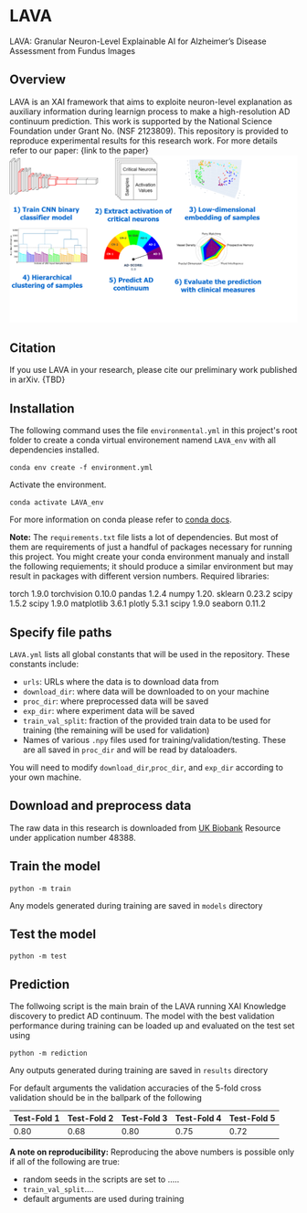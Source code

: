 # LAVA
LAVA: Granular Neuron-Level Explainable AI for Alzheimer’s Disease Assessment from Fundus Images

## Overview
LAVA is an XAI framework that aims to exploite neuron-level explanation as auxiliary information during learnign process to make a high-resolution AD continuum prediction. This work is supported by the National Science Foundation under Grant No. (NSF 2123809). This repository is provided to reproduce experimental results for this research work. For more details refer to our paper: {link to the paper}
![alt text](Images/github.drawio.png)
## Citation
If you use LAVA in your research, please cite our preliminary work published in arXiv.
{TBD}

## Installation
The following command uses the file `environmental.yml` in this project's root folder to create a conda virtual environement namend `LAVA_env` with all dependencies installed.
```
conda env create -f environment.yml
```
Activate the environment.
```
conda activate LAVA_env
```

For more information on conda please refer to [conda docs](https://docs.conda.io/projects/conda/en/latest/user-guide/getting-started.html).

**Note:** The `requirements.txt` file lists a lot of dependencies. But most of them are requirements of just a handful of packages necessary for running this project. You might create your conda environment manualy and install the following requiements; it should produce a similar environment but may result in packages with different version numbers.
Required libraries:

torch 1.9.0
torchvision 0.10.0
pandas 1.2.4
numpy 1.20.
sklearn 0.23.2
scipy 1.5.2
scipy 1.9.0
matplotlib 3.6.1
plotly 5.3.1
scipy 1.9.0
seaborn 0.11.2



## Specify file paths
`LAVA.yml` lists all global constants that will be used in the repository. These constants include:
- `urls`: URLs where the data is to download data from
- `download_dir`: where data will be downloaded to on your machine
- `proc_dir`: where preprocessed data will be saved
- `exp_dir`: where experiment data will be saved
- `train_val_split`: fraction of the provided train data to be used for training (the remaining will be used for validation)
- Names of various `.npy` files used for training/validation/testing. These are all saved in `proc_dir` and will be read by dataloaders.

You will need to modify `download_dir`,`proc_dir`, and `exp_dir` according to your own machine.

## Download and preprocess data
The raw data in this research is downloaded from [UK Biobank](https://www.ukbiobank.ac.uk/) Resource under application number 48388.

## Train the model 
```
python -m train
```
Any models generated during training are saved in `models` directory
## Test the model
```
python -m test
```
## Prediction
The follwoing script is the main brain of the LAVA running XAI Knowledge discovery to predict AD continuum.
The model with the best validation performance during training can be loaded up and evaluated on the test set using
```
python -m rediction
```

Any outputs generated during training are saved in `results` directory

For default arguments the validation accuracies of the 5-fold cross validation should be in the ballpark of the following

|Test-Fold 1|Test-Fold 2|Test-Fold 3|Test-Fold 4|Test-Fold 5|
|---|---|---|---|---|
|0.80|0.68|0.80|0.75|0.72|

**A note on reproducibility:** Reproducing the above numbers is possible only if all of the following are true:
- random seeds in the scripts are set to .....
- `train_val_split`....
- default arguments are used during training
